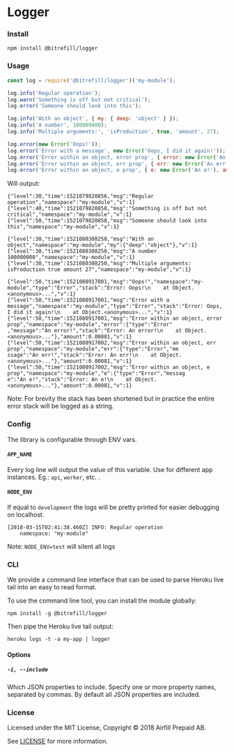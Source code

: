 # Logger

### Install
```
npm install @bitrefill/logger
```

### Usage
```js
const log = require('@bitrefill/logger')('my-module');

log.info('Regular operation');
log.warn('Something is off but not critical');
log.error('Someone should look into this');

log.info('With an object', { my: { deep: 'object' } });
log.info('A number', 100000000);
log.info('Multiple arguments:', 'isProduction', true, 'amount', 27);

log.error(new Error('Oops!'));
log.error('Error with a message', new Error('Oops, I did it again!'));
log.error('Error within an object, error prop', { error: new Error('An error!'), amount: 0.00081 });
log.error('Error within an object, err prop', { err: new Error('An err!'), amount: 0.00081 });
log.error('Error within an object, e prop', { e: new Error('An e!'), amount: 0.00081 });
```
Will output:
```
{"level":30,"time":1521079820856,"msg":"Regular operation","namespace":"my-module","v":1}
{"level":40,"time":1521079820858,"msg":"Something is off but not critical","namespace":"my-module","v":1}
{"level":50,"time":1521079820858,"msg":"Someone should look into this","namespace":"my-module","v":1}

{"level":30,"time":1521080308250,"msg":"With an object","namespace":"my-module","my":{"deep":"object"},"v":1}
{"level":30,"time":1521080308250,"msg":"A number 100000000","namespace":"my-module","v":1}
{"level":30,"time":1521080308250,"msg":"Multiple arguments: isProduction true amount 27","namespace":"my-module","v":1}

{"level":50,"time":1521080917001,"msg":"Oops!","namespace":"my-module","type":"Error","stack":"Error: Oops!\n    at Object.
<anonymous>...","v":1}
{"level":50,"time":1521080917001,"msg":"Error with a message","namespace":"my-module","type":"Error","stack":"Error: Oops,
I did it again!\n    at Object.<anonymous>...","v":1}
{"level":50,"time":1521080917001,"msg":"Error within an object, error prop","namespace":"my-module","error":{"type":"Error"
,"message":"An error!","stack":"Error: An error!\n    at Object.<anonymous>..."},"amount":0.00081,"v":1}
{"level":50,"time":1521080917002,"msg":"Error within an object, err prop","namespace":"my-module","err":{"type":"Error","me
ssage":"An err!","stack":"Error: An err!\n    at Object.<anonymous>..."},"amount":0.00081,"v":1}
{"level":50,"time":1521080917002,"msg":"Error within an object, e prop","namespace":"my-module","e":{"type":"Error","messag
e":"An e!","stack":"Error: An e!\n    at Object.<anonymous>..."},"amount":0.00081,"v":1}
```
Note: For brevity the stack has been shortened but in practice the entire error stack will be logged as a string.
### Config
The library is configurable through ENV vars.

#### `APP_NAME`
Every log line will output the value of this variable. Use for different app instances. Eg.: `api`, `worker`, etc. .

#### `NODE_ENV`
If equal to `development` the logs will be pretty printed for easier debugging on localhost.
```
[2018-03-15T02:41:38.460Z] INFO: Regular operation
    namespace: "my-module"
```
Note: `NODE_ENV=test` will silent all logs

### CLI

We provide a command line interface that can be used to parse Heroku live tail into an easy to read format.

To use the command line tool, you can install the module globally:
```
npm install -g @bitrefill/logger
```

Then pipe the Heroku live tail output:
```
heroku logs -t -a my-app | logger
```

#### Options

##### `-i, --include`
Which JSON properties to include. Specify one or more property names, separated by commas. By default all JSON properties are included.

### License
Licensed under the MIT License, Copyright © 2018 Airfill Prepaid AB.

See [LICENSE](./LICENSE) for more information.
